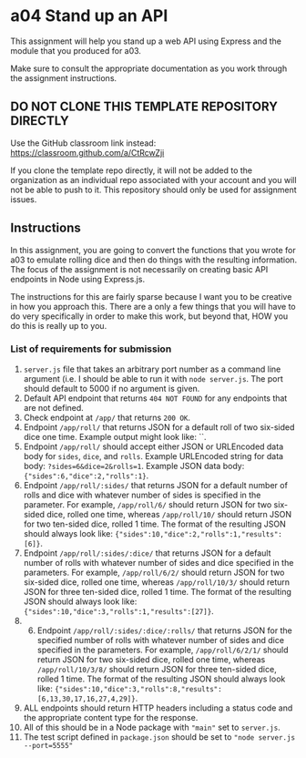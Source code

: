 # a04 Stand up an API

This assignment will help you stand up a web API using Express and the module that you produced for a03.

Make sure to consult the appropriate documentation as you work through the assignment instructions.

## DO NOT CLONE THIS TEMPLATE REPOSITORY DIRECTLY

Use the GitHub classroom link instead: https://classroom.github.com/a/CtRcwZji

If you clone the template repo directly, it will not be added to the organization as an individual repo associated with your account and you will not be able to push to it. This repository should only be used for assignment issues.

## Instructions

In this assignment, you are going to convert the functions that you wrote for a03 to emulate rolling dice and then do things with the resulting information.
The focus of the assignment is not necessarily on creating basic API endpoints in Node using Express.js.

The instructions for this are fairly sparse because I want you to be creative in how you approach this.
There are a only a few things that you will have to do very specifically in order to make this work, but beyond that, HOW you do this is really up to you. 

### List of requirements for submission

1. `server.js` file that takes an arbitrary port number as a command line argument (i.e. I should be able to run it with `node server.js`. The port should default to 5000 if no argument is given.
2. Default API endpoint that returns `404 NOT FOUND` for any endpoints that are not defined.
3. Check endpoint at `/app/` that returns `200 OK`.
4. Endpoint `/app/roll/` that returns JSON for a default roll of two six-sided dice one time. Example output might look like: ``.
5. Endpoint `/app/roll/` should accept either JSON or URLEncoded data body for `sides`, `dice`, and `rolls`. Example URLEncoded string for data body: `?sides=6&dice=2&rolls=1`. Example JSON data body: `{"sides":6,"dice":2,"rolls":1}`.
6. Endpoint `/app/roll/:sides/` that returns JSON for a default number of rolls and dice with whatever number of sides is specified in the parameter. For example, `/app/roll/6/` should return JSON for two six-sided dice, rolled one time, whereas `/app/roll/10/` should return JSON for two ten-sided dice, rolled 1 time. The format of the resulting JSON should always look like: `{"sides":10,"dice":2,"rolls":1,"results":[6]}`.
6. Endpoint `/app/roll/:sides/:dice/` that returns JSON for a default number of rolls with whatever number of sides and dice specified in the parameters. For example, `/app/roll/6/2/` should return JSON for two six-sided dice, rolled one time, whereas `/app/roll/10/3/` should return JSON for three ten-sided dice, rolled 1 time. The format of the resulting JSON should always look like: `{"sides":10,"dice":3,"rolls":1,"results":[27]}`.
7. 6. Endpoint `/app/roll/:sides/:dice/:rolls/` that returns JSON for the specified number of rolls with whatever number of sides and dice specified in the parameters. For example, `/app/roll/6/2/1/` should return JSON for two six-sided dice, rolled one time, whereas `/app/roll/10/3/8/` should return JSON for three ten-sided dice, rolled 1 time. The format of the resulting JSON should always look like: `{"sides":10,"dice":3,"rolls":8,"results":[6,13,30,17,16,27,4,29]}`.
8. ALL endpoints should return HTTP headers including a status code and the appropriate content type for the response.
9. All of this should be in a Node package with `"main"` set to `server.js`.
10. The test script defined in `package.json` should be set to `"node server.js --port=5555"`
